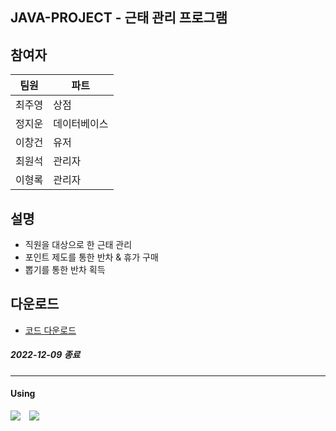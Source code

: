 ## JAVA-PROJECT - 근태 관리 프로그램

## 참여자
|팀원|파트|
|----|---|
|최주영|상점|
|정지운|데이터베이스|
|이창건|유저|
|최원석|관리자|
|이형록|관리자|

## 설명
- 직원을 대상으로 한 근태 관리
- 포인트 제도를 통한 반차 & 휴가 구매
- 뽑기를 통한 반차 획득

## 다운로드
- [코드 다운로드](https://github.com/ChoiPython/JAVA-PROJECT/archive/refs/heads/main.zip)

##### 2022-12-09 종료
---------------
#### Using
<img src="https://img.shields.io/badge/Java-007396?style=flat&logo=JAVA&logoColor=white"/> <img src="https://img.shields.io/badge/Mysql-4479A1?style=for-the-badge&logo=mysql&logoColor=white">
